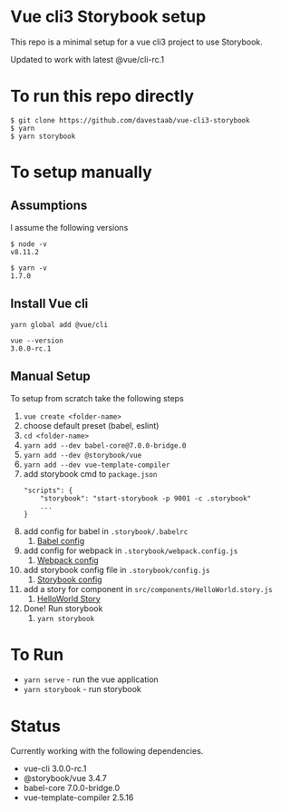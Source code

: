# Vue cli3 Storybook setup

This repo is a minimal setup for a vue cli3 project to use Storybook. 

Updated to work with latest @vue/cli-rc.1

# To run this repo directly

```
$ git clone https://github.com/davestaab/vue-cli3-storybook
$ yarn
$ yarn storybook
```
# To setup manually

## Assumptions
I assume the following versions
```
$ node -v 
v8.11.2

$ yarn -v
1.7.0
```

## Install Vue cli
```
yarn global add @vue/cli

vue --version
3.0.0-rc.1
```


## Manual Setup
To setup from scratch take the following steps

1. `vue create <folder-name>`
1. choose default preset (babel, eslint)
1. `cd <folder-name>`
1. `yarn add --dev babel-core@7.0.0-bridge.0`
1. `yarn add --dev @storybook/vue`
1. `yarn add --dev vue-template-compiler`
1. add storybook cmd to `package.json`
    ```
    "scripts": {
        "storybook": "start-storybook -p 9001 -c .storybook"
        ...
    }
    ```
1. add config for babel in `.storybook/.babelrc`
    1. [Babel config](.storybook/.babelrc)
1. add config for webpack in `.storybook/webpack.config.js`
    1. [Webpack config](.storybook/webpack.config.js)
1. add storybook config file in `.storybook/config.js`
    1. [Storybook config](.storybook/config.js)
1. add a story for component in `src/components/HelloWorld.story.js`
    1. [HelloWorld Story](src/components/HelloWorld.story.js)
1. Done! Run storybook
    1. `yarn storybook`

# To Run

* `yarn serve` - run the vue application
* `yarn storybook` - run storybook

# Status

Currently working with the following dependencies.

* vue-cli 3.0.0-rc.1
* @storybook/vue 3.4.7
* babel-core 7.0.0-bridge.0
* vue-template-compiler 2.5.16
